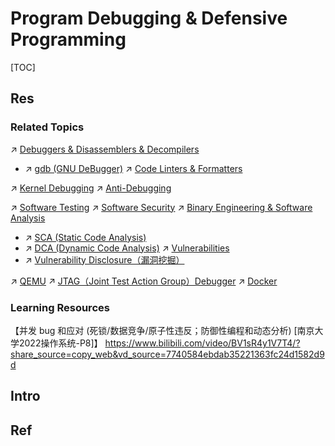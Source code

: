 # Program Debugging & Defensive Programming

[TOC]



## Res
### Related Topics
↗ [Debuggers & Disassemblers & Decompilers](../../🔑%20CS%20Core/👩‍💻%20Programming%20Methodology%20and%20Languages/🛠️%20Programming%20Tools%20Chain/Debuggers%20&%20Disassemblers%20&%20Decompilers/Debuggers%20&%20Disassemblers%20&%20Decompilers.md)
- ↗ [gdb (GNU DeBugger)](../../🔑%20CS%20Core/👩‍💻%20Programming%20Methodology%20and%20Languages/🛠️%20Programming%20Tools%20Chain/Compilation%20&%20Program%20Loading%20Tools/GCC%20(The%20GNU%20Compiler%20Collection)/gdb%20(GNU%20DeBugger)/gdb%20(GNU%20DeBugger).md)
↗ [Code Linters & Formatters](../../🔑%20CS%20Core/👩‍💻%20Programming%20Methodology%20and%20Languages/🛠️%20Programming%20Tools%20Chain/Code%20Linters%20&%20Formatters/Code%20Linters%20&%20Formatters.md)

↗ [Kernel Debugging](../../🔑%20CS%20Core/🧬%20Computer%20System/Operating%20System%20&%20OS%20Kernel%20(Theory%20Part)/😴%20Operating%20System%20Components%20&%20Runtime%20Libraries/🫀%20Operating%20System%20Kernel%20(Kernel%20Mode)/Kernel%20Debugging.md)
↗ [Anti-Debugging](../../CyberSecurity/🏰%20Cybersecurity%20Basics%20&%20InfoSec/🍦%20Software%20Security/🪆%20Binary%20Engineering%20&%20Software%20Analysis/Anti-Reverse%20Engineering%20&%20Software%20Protection/Anti-Debugging/Anti-Debugging.md)

↗ [Software Testing](../../Software%20Engineering/Software%20Maintenance%20&%20Operations%20Management/🧪%20Software%20Testing/Software%20Testing.md)
↗ [Software Security](../../CyberSecurity/🏰%20Cybersecurity%20Basics%20&%20InfoSec/🍦%20Software%20Security/Software%20Security.md)
↗ [Binary Engineering & Software Analysis](../../CyberSecurity/🏰%20Cybersecurity%20Basics%20&%20InfoSec/🍦%20Software%20Security/🪆%20Binary%20Engineering%20&%20Software%20Analysis/Binary%20Engineering%20&%20Software%20Analysis.md)
- ↗ [SCA (Static Code Analysis)](../../CyberSecurity/🏰%20Cybersecurity%20Basics%20&%20InfoSec/🍦%20Software%20Security/🪆%20Binary%20Engineering%20&%20Software%20Analysis/📌%20SCA%20(Static%20Code%20Analysis)/SCA%20(Static%20Code%20Analysis).md)
- ↗ [DCA (Dynamic Code Analysis)](../../CyberSecurity/🏰%20Cybersecurity%20Basics%20&%20InfoSec/🍦%20Software%20Security/🪆%20Binary%20Engineering%20&%20Software%20Analysis/📌%20DCA%20(Dynamic%20Code%20Analysis)/DCA%20(Dynamic%20Code%20Analysis).md)
↗ [Vulnerabilities](../../CyberSecurity/⛈️%20Risk%20Management/🦟%20Vulnerabilities/Vulnerabilities.md)
- ↗ [Vulnerability Disclosure（漏洞挖掘）](../../CyberSecurity/🏰%20Cybersecurity%20Basics%20&%20InfoSec/🍦%20Software%20Security/🐒%20Software%20Vulnerability/Vulnerability%20Disclosure（漏洞挖掘）/Vulnerability%20Disclosure（漏洞挖掘）.md)

↗ [QEMU](../../🔑%20CS%20Core/🥷🏼%20Operating%20Systems%20&%20Kernels%20(Engineering%20Part)/🚀%20Virtualization%20Theory/Hardware%20Level%20Virtualization%20&%20Hypervisors/Hypervisors%20Implementation/Hosted%20Hypervisor/Independant/QEMU/QEMU.md)
↗ [JTAG（Joint Test Action Group）Debugger](../../🔑%20CS%20Core/👩‍💻%20Programming%20Methodology%20and%20Languages/🛠️%20Programming%20Tools%20Chain/Debuggers%20&%20Disassemblers%20&%20Decompilers/JTAG（Joint%20Test%20Action%20Group）Debugger.md)
↗ [Docker](../../Software%20Engineering/☁️%20Cloud%20Computing%20&%20Cloud%20Native/🏂%20OS%20Level%20Virtualization%20&%20Containers%20Technology/🐋%20Container%20Implementations/Docker/Docker.md)


### Learning Resources
【并发 bug 和应对 (死锁/数据竞争/原子性违反；防御性编程和动态分析) [南京大学2022操作系统-P8]】 https://www.bilibili.com/video/BV1sR4y1V7T4/?share_source=copy_web&vd_source=7740584ebdab35221363fc24d1582d9d



## Intro



## Ref
